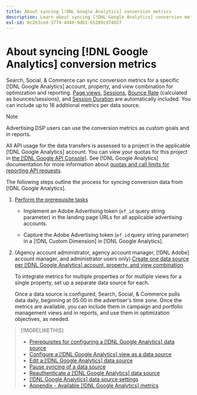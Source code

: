 ```yaml
---
title: About syncing [!DNL Google Analytics] conversion metrics
description: Learn about syncing [!DNL Google Analytics] conversion metrics for optimization and reporting.
exl-id: 0c263ced-3774-4d4b-9d61-65289cd74027
---
```

# About syncing [!DNL Google Analytics] conversion metrics

Search, Social, & Commerce can sync conversion metrics for a specific [!DNL Google Analytics] account, property, and view combination for optimization and reporting. [Page views](https://ga-dev-tools.google/dimensions-metrics-explorer/#view=detail&group=page_tracking&jump=ga_pageviews), [Sessions](https://ga-dev-tools.google/dimensions-metrics-explorer/#view=detail&group=session&jump=ga_sessions), [Bounce Rate](https://ga-dev-tools.google/dimensions-metrics-explorer/#view=detail&group=session&jump=ga_bouncerate) (calculated as bounces/sessions), and [Session Duration](https://ga-dev-tools.google/dimensions-metrics-explorer/#view=detail&group=session&jump=ga_sessionduration) are automatically included. You can include up to 16 additional metrics per data source.

>[!NOTE]
>
>Advertising DSP users can use the conversion metrics as custom goals and in reports.

All API usage for the data transfers is assessed to a project in the applicable [!DNL Google Analytics] account. You can view your quotas for this project in [the [!DNL Google API Console]](https://console.developers.google.com/apis/api/analytics-json.googleapis.com/quotas). See [!DNL Google Analytics] documentation for more information about [quotas and call limits for reporting API requests](https://developers.google.com/analytics/devguides/reporting/core/v4/limits-quotas).

The following steps outline the process for syncing conversion data from [!DNL Google Analytics].

1. [Perform the prerequisite tasks](data-source-prerequisites.md)
   
   * Implement an Adobe Advertising token (`ef_id` query string parameter) in the landing page URLs for all applicable advertising accounts.
   
   * Capture the Adobe Advertising token (`ef_id` query string parameter) in a [!DNL Custom Dimension] in [!DNL Google Analytics].

1. (Agency account administrator, agency account manager, [!DNL Adobe] account manager, and administrator users only) [Create one data source per [!DNL Google Analytics] account, property, and view combination](data-source-configure.md).
   
   To integrate metrics for multiple properties or for multiple views for a single property, set up a separate data source for each.
   
   Once a data source is configured, Search, Social, & Commerce pulls data daily, beginning at 05:00 in the advertiser's time zone. Once the metrics are available, you can include them in campaign and portfolio management views and in reports, and use them in optimization objectives, as needed.

>[!MORELIKETHIS]
>
>* [Prerequisites for configuring a [!DNL Google Analytics] data source](data-source-prerequisites.md)
>* [Configure a [!DNL Google Analytics] view as a data source](data-source-configure.md)
>* [Edit a [!DNL Google Analytics] data source](data-source-edit.md)
>* [Pause syncing of a data source](data-source-pause.md)
>* [Reauthenticate a [!DNL Google Analytics] data source](data-source-reauthenticate.md)
>* [[!DNL Google Analytics] data source settings](data-source-settings.md)
>* [Appendix - Available [!DNL Google Analytics] metrics](data-source-ga-metrics.md)
